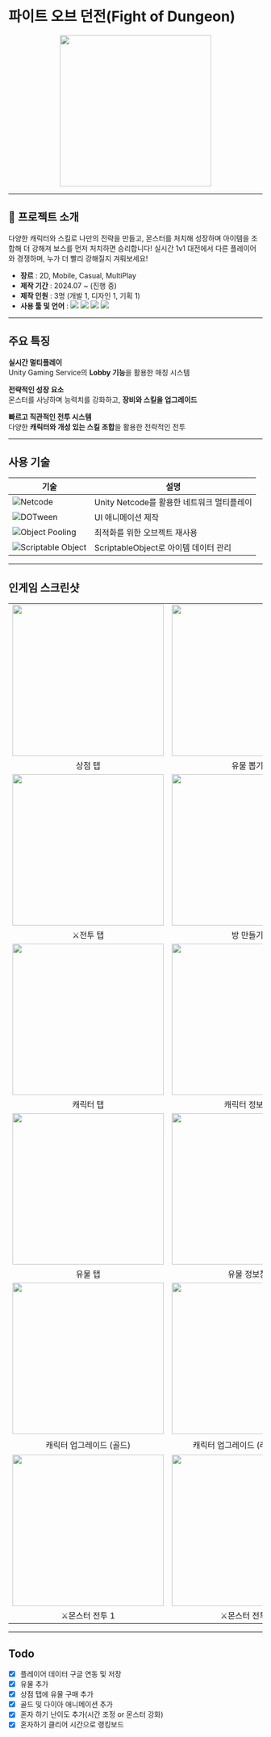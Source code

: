 # 파이트 오브 던전(Fight of Dungeon)

<p align="center">
  <img src="https://github.com/user-attachments/assets/16ed80bb-d608-4547-82de-d2d98b969672" width="300" height="300"/>
</p>

---

## 📝 프로젝트 소개
다양한 캐릭터와 스킬로 나만의 전략을 만들고, 몬스터를 처치해 성장하며 아이템을 조합해 더 강해져 보스를 먼저 처치하면 승리합니다! 실시간 1v1 대전에서 다른 플레이어와 경쟁하며, 누가 더 빨리 강해질지 겨뤄보세요!

- **장르** : 2D, Mobile, Casual, MultiPlay           
- **제작 기간** : 2024.07 ~ (진행 중)        
- **제작 인원** : 3명 (개발 1, 디자인 1, 기획 1)
- **사용 툴 및 언어** :  <img src="https://img.shields.io/badge/C%23-239120?style=flat-square&logo=c-sharp&logoColor=white"/> <img src="https://img.shields.io/badge/Unity-000000?style=flat-square&logo=unity&logoColor=white"/> <img src="https://img.shields.io/badge/Visual_Studio_Code-007ACC?style=flat-square&logo=visualstudiocode&logoColor=white"/> <img src="https://img.shields.io/badge/GitHub-181717?style=flat-square&logo=github&logoColor=white"/>  

---

## 주요 특징
**실시간 멀티플레이**  
Unity Gaming Service의 **Lobby 기능**을 활용한 매칭 시스템  

**전략적인 성장 요소**  
몬스터를 사냥하며 능력치를 강화하고, **장비와 스킬을 업그레이드**  

**빠르고 직관적인 전투 시스템**  
다양한 **캐릭터와 개성 있는 스킬 조합**을 활용한 전략적인 전투  

---

## 사용 기술
| 기술 | 설명 |
|------|------|
| ![Netcode](https://img.shields.io/badge/Netcode-6DB33F?style=flat-square&logo=unity&logoColor=white) | Unity Netcode를 활용한 네트워크 멀티플레이 |
| ![DOTween](https://img.shields.io/badge/DOTween-FF4088?style=flat-square&logo=dotnet&logoColor=white) | UI 애니메이션 제작 |
| ![Object Pooling](https://img.shields.io/badge/Object_Pooling-239120?style=flat-square&logo=unity&logoColor=white) | 최적화를 위한 오브젝트 재사용 |
| ![Scriptable Object](https://img.shields.io/badge/Scriptable_Object-501110?style=flat-square&logo=unity&logoColor=white) | ScriptableObject로 아이템 데이터 관리 |

---

## 인게임 스크린샷

<table>
  <tr>
    <td><img src="https://github.com/user-attachments/assets/071865e7-3e94-4208-a0dc-7eb62a390ba9" width="300"></td>
    <td><img src="https://github.com/user-attachments/assets/29c1d122-276f-4b59-a3bf-f34c0f04c8b2" width="300"></td>
    <td><img src="https://github.com/user-attachments/assets/7a58bebc-bec5-4ab1-a292-d4002d734040" width="300"></td>
  </tr>
  <tr>
    <td align="center">상점 탭</td>
    <td align="center">유물 뽑기</td>
    <td align="center">유물 뽑기 결과</td>
  </tr>
  <tr>
    <td><img src="https://github.com/user-attachments/assets/804196a2-05ad-4144-ac3d-6faabea46405" width="300"></td>
    <td><img src="https://github.com/user-attachments/assets/8c40ba29-4135-4a47-a1af-2ec421b597c8" width="300"></td>
    <td><img src="https://github.com/user-attachments/assets/c78d40a2-564f-4ab7-9c9f-f7422883e325" width="300"></td>
  </tr>
  <tr>
    <td align="center">⚔전투 탭</td>
    <td align="center">방 만들기</td>
    <td align="center">멀티 입장 코드</td>
  </tr>
  <tr>
    <td><img src="https://github.com/user-attachments/assets/cc427bf4-fe6d-4718-bef8-48d73ca33953" width="300"></td>
    <td><img src="https://github.com/user-attachments/assets/25eb1557-e9e6-4746-a8d3-d8e0c58860e5" width="300"></td>
  </tr>
  <tr>
    <td align="center">캐릭터 탭</td>
    <td align="center">캐릭터 정보창</td>
  </tr>
  <tr>
    <td><img src="https://github.com/user-attachments/assets/9c298975-e3bb-4822-8895-de4fc5e6d8b6" width="300"></td>
    <td><img src="https://github.com/user-attachments/assets/39779b4e-d184-4897-ba48-d65cd316a25f" width="300"></td>
  </tr>
  <tr>
    <td align="center">유물 탭</td>
    <td align="center">유물 정보창</td>
  </tr>
  <tr>
    <td><img src="https://github.com/user-attachments/assets/0468fb43-2f7c-41aa-9750-e6e7c0539b2c" width="300"></td>
    <td><img src="https://github.com/user-attachments/assets/178c91f0-0c71-40f8-b306-fdd807ea7457" width="300"></td>
    <td><img src="https://github.com/user-attachments/assets/5088be5f-af13-4589-b88c-fffe581d56ed" width="300"></td>
    <td><img src="https://github.com/user-attachments/assets/6049f9cf-5944-43b8-832e-47b599b1015d" width="300"></td>
  </tr>
  <tr>
    <td align="center">캐릭터 업그레이드 (골드)</td>
    <td align="center">캐릭터 업그레이드 (레벨 포인트)</td>
    <td align="center">🛍아이템 구매 (상점)</td>
    <td align="center">몬스터 구역 포탈</td>
  </tr>
  <tr>
    <td><img src="https://github.com/user-attachments/assets/51663ea3-6bb3-430e-a79d-a513071416f4" width="300"></td>
    <td><img src="https://github.com/user-attachments/assets/b938aa76-596a-4b8a-9483-8bb9553df378" width="300"></td>
    <td><img src="https://github.com/user-attachments/assets/e1cbacca-b9cb-48bd-8319-c60b59a86c9c" width="300"></td>
    <td><img src="https://github.com/user-attachments/assets/08f0a374-91f8-4cd6-b3b0-b008ce76253b" width="300"></td>
  </tr>
  <tr>
    <td align="center">⚔몬스터 전투 1</td>
    <td align="center">⚔몬스터 전투 2</td>
    <td align="center">⚔몬스터 전투 (멀티)</td>
    <td align="center">리스폰</td>
  </tr>
</table>

---

## Todo
- [x] 플레이어 데이터 구글 연동 및 저장
- [x] 유물 추가
- [x] 상점 탭에 유물 구매 추가
- [x] 골드 및 다이아 애니메이션 추가
- [x] 혼자 하기 난이도 추가(시간 조정 or 몬스터 강화)
- [x] 혼자하기 클리어 시간으로 랭킹보드
